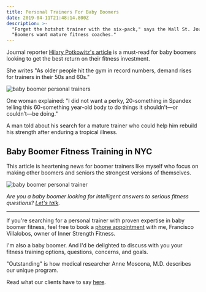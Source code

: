 ```yaml
---
title: Personal Trainers For Baby Boomers
date: 2019-04-11T21:48:14.800Z
description: >-
  "Forget the hotshot trainer with the six-pack," says the Wall St. Journal. 
  "Boomers want mature fitness coaches."
---
```

Journal reporter <a href="https://www.wsj.com/articles/forget-the-hotshot-trainer-with-the-six-pack-boomers-want-mature-fitness-coaches-11554557400" target="blank">Hilary Potkowitz's article</a> is a must-read for baby boomers looking to get the best return on their fitness investment. 

She writes "As older people hit the gym in record numbers, demand rises for trainers in their 50s and 60s."

![baby boomer personal trainers](/img/inner-strength-fitness-nyc.png "baby boomer personal trainers")

One woman explained: "I did not want a perky, 20-something in Spandex telling this 60-something year-old body to do things it shouldn’t—or couldn’t—be doing."

A man told about his search for a mature trainer who could help him rebuild his strength after enduring a tropical illness.

## Baby Boomer Fitness Training in NYC

This article is heartening news for boomer trainers like myself who focus on making other boomers and seniors the strongest versions of themselves.

![baby boomer personal trainer](/img/francisco-villalobos-personal-trainer.png "baby boomer personal trainer")

_Are you a baby boomer looking for intelligent answers to serious fitness questions?_  <a href="https://calendly.com/isfny/15min" target="blank">_Let's talk</a>._ <hr>

If you're searching for a personal trainer with proven expertise in baby boomer fitness, feel free to book a <a href="https://calendly.com/isfny/15min" target="blank">phone appointment</a> with me, Francisco Villalobos, owner of Inner Strength Fitness.

I'm also a baby boomer. And I'd be delighted to discuss with you your fitness training options, questions, concerns, and goals.

"Outstanding" is how medical researcher Anne Moscona, M.D. describes our unique program. 

Read what our clients have to say [here](/post/5-star-reviews/).
